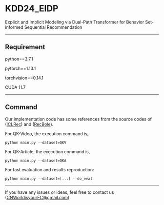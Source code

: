 # KDD24_EIDP
Explicit and Implicit Modeling via Dual-Path Transformer for Behavior Set-informed Sequential Recommendation
* * *
## Requirement
python==3.7.1

pytorch==1.13.1

torchvision==0.14.1

CUDA 11.7
* * *
## Command
Our implementation code has some references from the source codes of ([ICLRec](https://github.com/salesforce/ICLRec)) and ([RecBole]([https://github.com/RUCAIBox/RecBole])).

For QK-Video, the execution command is,

`python main.py --dataset=QKV`

For QK-Article, the execution command is,

`python main.py --dataset=QKA`

For fast evaluation and results reproduction:

`python main.py --dataset=[...] --do_eval`

* * *
If you have any issues or ideas, feel free to contact us ([CNWorldisyourFC@gmail.com](mailto:CNWorldisyourFC@gmail.com)).
